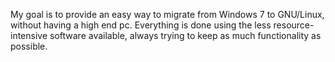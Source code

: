 My goal is to provide an easy way to migrate from Windows 7 to GNU/Linux, without having a high end pc. Everything is done using the less resource-intensive software available, always trying to keep as much functionality as possible.
